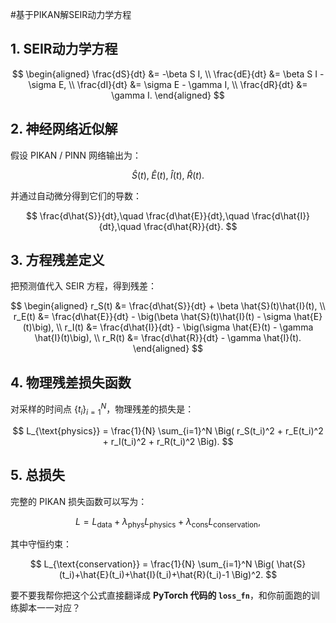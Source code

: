 #基于PIKAN解SEIR动力学方程

## 1. SEIR动力学方程

$$
\begin{aligned}
\frac{dS}{dt} &= -\beta S I, \\
\frac{dE}{dt} &= \beta S I - \sigma E, \\
\frac{dI}{dt} &= \sigma E - \gamma I, \\
\frac{dR}{dt} &= \gamma I.
\end{aligned}
$$


## 2. 神经网络近似解

假设 PIKAN / PINN 网络输出为：

$$
\hat{S}(t),\; \hat{E}(t),\; \hat{I}(t),\; \hat{R}(t).
$$

并通过自动微分得到它们的导数：

$$
\frac{d\hat{S}}{dt},\quad \frac{d\hat{E}}{dt},\quad \frac{d\hat{I}}{dt},\quad \frac{d\hat{R}}{dt}.
$$



## 3. 方程残差定义

把预测值代入 SEIR 方程，得到残差：

$$
\begin{aligned}
r_S(t) &= \frac{d\hat{S}}{dt} + \beta \hat{S}(t)\hat{I}(t), \\
r_E(t) &= \frac{d\hat{E}}{dt} - \big(\beta \hat{S}(t)\hat{I}(t) - \sigma \hat{E}(t)\big), \\
r_I(t) &= \frac{d\hat{I}}{dt} - \big(\sigma \hat{E}(t) - \gamma \hat{I}(t)\big), \\
r_R(t) &= \frac{d\hat{R}}{dt} - \gamma \hat{I}(t).
\end{aligned}
$$



## 4. 物理残差损失函数

对采样的时间点 $\{t_i\}_{i=1}^N$，物理残差的损失是：

$$
L_{\text{physics}} = \frac{1}{N} \sum_{i=1}^N \Big( r_S(t_i)^2 + r_E(t_i)^2 + r_I(t_i)^2 + r_R(t_i)^2 \Big).
$$



## 5. 总损失

完整的 PIKAN 损失函数可以写为：

$$
L = L_{\text{data}} + \lambda_{\text{phys}} L_{\text{physics}} + \lambda_{\text{cons}} L_{\text{conservation}},
$$

其中守恒约束：

$$
L_{\text{conservation}} = \frac{1}{N} \sum_{i=1}^N \Big( \hat{S}(t_i)+\hat{E}(t_i)+\hat{I}(t_i)+\hat{R}(t_i)-1 \Big)^2.
$$




要不要我帮你把这个公式直接翻译成 **PyTorch 代码的 `loss_fn`**，和你前面跑的训练脚本一一对应？
